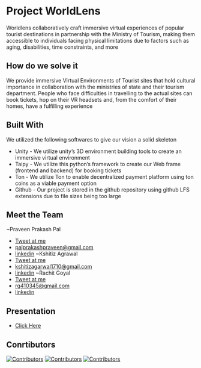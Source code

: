 
# Project WorldLens 

Worldlens collaboratively craft immersive virtual experiences of popular tourist destinations in partnership with the Ministry of Tourism, making them accessible to individuals facing physical limitations due to factors such as aging, disabilities, time constraints, and more 
## How do we solve it 
We provide immersive Virtual Environments of Tourist sites that hold cultural importance in collaboration with the ministries of state and their tourism department. People who face difficulties in travelling to the actual sites can book tickets, hop on their VR headsets and, from the comfort of their homes, have a fulfilling experience 
## Built With

We utilized the following softwares to give our vision a solid skeleton
* Unity - We utilize unity’s 3D environment building tools to create an immersive virtual environment 
* Taipy - We utilize this python’s framework to create our Web frame (frontend and backend) for booking tickets  
* Ton - We utilize Ton to enable decentralized payment platform using ton coins
as a viable payment option
* Github - Our project is stored in the github repository using github LFS extensions due to file sizes being too large

## Meet the Team
~Praveen Prakash Pal 
 - [Tweet at me](https://twitter.com/your_username) 
 - palprakashpraveen@gmail.com 
 - [linkedin](https://www.linkedin.com/in/praveen-prakash-pal-728820256/)
~Kshitiz Agrawal
 - [Tweet at me](https://twitter.com/your_username)        
 - kshitizagarwal1710@gmail.com
 - [linkedin](https://www.linkedin.com/in/kshitiz-agarwal-5360b4158/)
~Rachit Goyal
  - [Tweet at me](https://twitter.com/your_username) 
  - rg410345@gmail.com
  - [linkedin](https://www.linkedin.com/in/rachit-goyal-640b89247/)
## Presentation
- [Click Here](https://www.canva.com/design/DAFzOh0lmXA/eVELiyRzD-L1QNtOt_goMQ/edit?utm_content=DAFzOh0lmXA&utm_campaign=designshare&utm_medium=link2&utm_source=sharebutton)
## Conrtibutors
[![Contributors](https://contrib.rocks/image?repo=ksh1710/WorldLens-hackcbs)](https://github.com/ksh1710/WorldLens-hackcbs/graphs/contributors)
[![Contributors](https://contrib.rocks/image?repo=ksh1710/WorldLens-hackcbs)](https://github.com/ksh1710/WorldLens-hackcbs/graphs/contributors)
[![Contributors](https://contrib.rocks/image?repo=ksh1710/WorldLens-hackcbs)](https://github.com/ksh1710/WorldLens-hackcbs/graphs/contributors)
